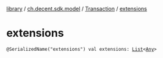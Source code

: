 [library](../../index.md) / [ch.decent.sdk.model](../index.md) / [Transaction](index.md) / [extensions](./extensions.md)

# extensions

`@SerializedName("extensions") val extensions: `[`List`](https://kotlinlang.org/api/latest/jvm/stdlib/kotlin.collections/-list/index.html)`<`[`Any`](https://kotlinlang.org/api/latest/jvm/stdlib/kotlin/-any/index.html)`>`